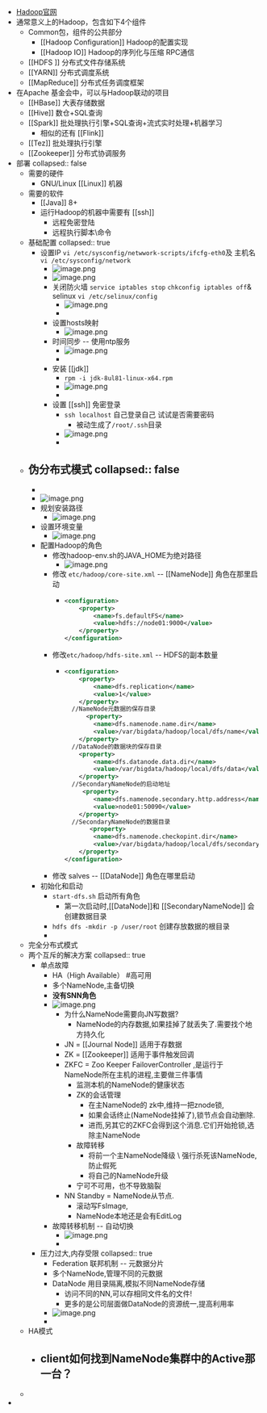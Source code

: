 - [Hadoop官网](https://hadoop.apache.org/)
- 通常意义上的Hadoop，包含如下4个组件
	- Common包，组件的公共部分
		- [[Hadoop Configuration]] Hadoop的配置实现
		- [[Hadoop IO]] Hadoop的序列化与压缩 RPC通信
	- [[HDFS ]] 分布式文件存储系统
	- [[YARN]] 分布式调度系统
	- [[MapReduce]] 分布式任务调度框架
- 在Apache 基金会中，可以与Hadoop联动的项目
	- [[HBase]] 大表存储数据
	- [[Hive]] 数仓+SQL查询
	- [[Spark]] 批处理执行引擎+SQL查询+流式实时处理+机器学习
		- 相似的还有 [[Flink]]
	- [[Tez]] 批处理执行引擎
	- [[Zookeeper]] 分布式协调服务
- 部署
  collapsed:: false
	- 需要的硬件
		- GNU/Linux [[Linux]] 机器
	- 需要的软件
		- [[Java]] 8+
		- 运行Hadoop的机器中需要有 [[ssh]]
			- 远程免密登陆
			- 远程执行脚本\命令
	- 基础配置
	  collapsed:: true
		- 设置IP `vi /etc/sysconfig/netwwork-scripts/ifcfg-eth0`及 主机名 `vi /etc/sysconfig/network`
			- ![image.png](../assets/image_1647159484653_0.png)
			- ![image.png](../assets/image_1647159594584_0.png)
			- 关闭防火墙 `service iptables stop` `chkconfig iptables off`& selinux `vi /etc/selinux/config`
				- ![image.png](../assets/image_1647159702386_0.png)
				-
			- 设置hosts映射
				- ![image.png](../assets/image_1647159618037_0.png)
			- 时间同步 -- 使用ntp服务
				- ![image.png](../assets/image_1647159796939_0.png)
				-
			- 安装 [[jdk]]
				- `rpm -i jdk-8ul81-linux-x64.rpm`
				- ![image.png](../assets/image_1647160467685_0.png)
				-
			- 设置 [[ssh]] 免密登录
				- `ssh localhost` 自己登录自己 试试是否需要密码
					- 被动生成了`/root/.ssh`目录
				- ![image.png](../assets/image_1647161238548_0.png)
				-
	- 伪分布式模式
	  collapsed:: false
		-
		-
		- ![image.png](../assets/image_1647161392042_0.png)
		- 规划安装路径
			- ![image.png](../assets/image_1647161718149_0.png)
		- 设置环境变量
			- ![image.png](../assets/image_1647161740645_0.png)
		- 配置Hadoop的角色
			- 修改hadoop-env.sh的JAVA_HOME为绝对路径
				- ![image.png](../assets/image_1647162214627_0.png)
			- 修改 `etc/hadoop/core-site.xml` -- [[NameNode]] 角色在那里启动
				- ```xml
				  <configuration>
				      <property>
				          <name>fs.defaultFS</name>
				          <value>hdfs://node01:9000</value>
				      </property>
				  </configuration>
				  ```
			- 修改`etc/hadoop/hdfs-site.xml` -- HDFS的副本数量
				- ```xml
				  <configuration>
				      <property>
				          <name>dfs.replication</name>
				          <value>1</value>
				      </property>
				    //NameNode元数据的保存目录
				    	<property>
				          <name>dfs.namenode.name.dir</name>
				          <value>/var/bigdata/hadoop/local/dfs/name</value>
				      </property>
				    //DataNode的数据块的保存目录
				      <property>
				          <name>dfs.datanode.data.dir</name>
				          <value>/var/bigdata/hadoop/local/dfs/data</value>
				      </property>
				    //SecondaryNameNode的启动地址
				       <property>
				          <name>dfs.namenode.secondary.http.address</name>
				          <value>node01:50090</value>
				      </property>
				    //SecondaryNameNode的数据目录
				         <property>
				          <name>dfs.namenode.checkopint.dir</name>
				          <value>/var/bigdata/hadoop/local/dfs/secondary</value>
				      </property>
				  </configuration>
				  ```
			- 修改 salves -- [[DataNode]] 角色在哪里启动
		- 初始化和启动
			- `start-dfs.sh` 启动所有角色
				- 第一次启动时,[[DataNode]]和 [[SecondaryNameNode]] 会创建数据目录
			- `hdfs dfs -mkdir -p /user/root` 创建存放数据的根目录
			-
	- 完全分布式模式
	- 两个互斥的解决方案
collapsed:: true
		- 单点故障
			- HA（High Available） #高可用
			- 多个NameNode,主备切换
			- **没有SNN角色**
			- ![image.png](../assets/image_1647247737762_0.png)
				- 为什么NameNode需要向JN写数据?
					- NameNode的内存数据,如果挂掉了就丢失了.需要找个地方持久化
				- JN = [[Journal Node]] 适用于存数据
				- ZK = [[Zookeeper]] 适用于事件触发回调
				- ZKFC = Zoo Keeper FailoverController ,是运行于 NameNode所在主机的进程,主要做三件事情
					- 监测本机的NameNode的健康状态
					- ZK的会话管理
						- 在主NameNode的 zk中,维持一把znode锁,
						- 如果会话终止(NameNode挂掉了),锁节点会自动删除.
						- 进而,另其它的ZKFC会得到这个消息.它们开始抢锁,选除主NameNode
					- 故障转移
						- 将前一个主NameNode降级 \ 强行杀死该NameNode,防止假死
						- 将自己的NameNode升级
					- 宁可不可用，也不导致脑裂
				- NN Standby = NameNode从节点.
					- 滚动写FsImage,
					- NameNode本地还是会有EditLog
			- 故障转移机制 -- 自动切换
				- ![image.png](../assets/image_1647249368276_0.png)
				-
		- 压力过大,内存受限
collapsed:: true
			- Federation 联邦机制 -- 元数据分片
			- 多个NameNode,管理不同的元数据
			- DataNode 用目录隔离,模拟不同NameNode存储
				- 访问不同的NN,可以存相同文件名的文件!
				- 更多的是公司层面做DataNode的资源统一,提高利用率
			- ![image.png](../assets/image_1647257510005_0.png)
			-
	- HA模式
		- client如何找到NameNode集群中的Active那一台？
			-
	-
-